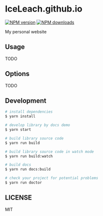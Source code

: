 # IceLeach.github.io

[![NPM version](https://img.shields.io/npm/v/IceLeach.github.io.svg?style=flat)](https://npmjs.org/package/IceLeach.github.io)
[![NPM downloads](http://img.shields.io/npm/dm/IceLeach.github.io.svg?style=flat)](https://npmjs.org/package/IceLeach.github.io)

My personal website

## Usage

TODO

## Options

TODO

## Development

```bash
# install dependencies
$ yarn install

# develop library by docs demo
$ yarn start

# build library source code
$ yarn run build

# build library source code in watch mode
$ yarn run build:watch

# build docs
$ yarn run docs:build

# check your project for potential problems
$ yarn run doctor
```

## LICENSE

MIT
